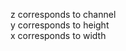 z corresponds to channel                                                            
y corresponds to height                                                                                                                                                                
x corresponds to width
